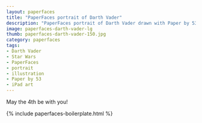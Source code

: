 ```yaml
---
layout: paperfaces
title: "PaperFaces portrait of Darth Vader"
description: "PaperFaces portrait of Darth Vader drawn with Paper by 53 on an iPad."
image: paperfaces-darth-vader-lg
thumb: paperfaces-darth-vader-150.jpg
category: paperfaces
tags: 
- Darth Vader
- Star Wars
- PaperFaces
- portrait
- illustration
- Paper by 53
- iPad art
---
```


May the 4th be with you!

{% include paperfaces-boilerplate.html %}